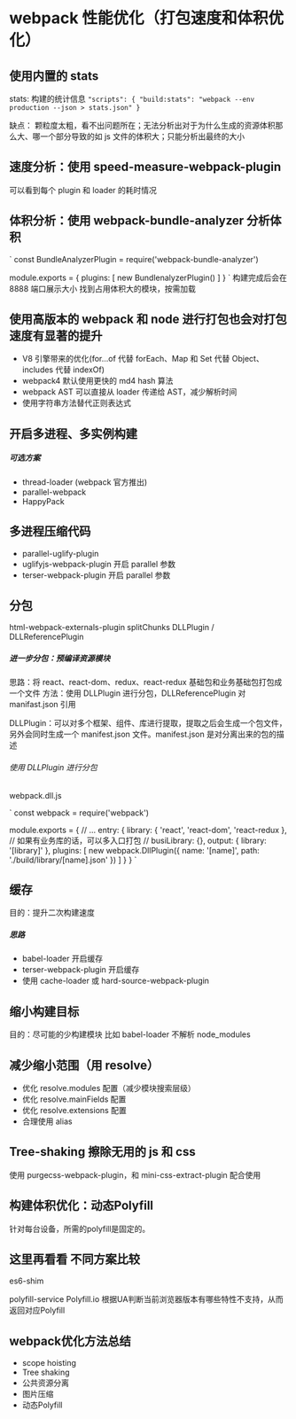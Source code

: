 # webpack 性能优化（打包速度和体积优化）

## 使用内置的 stats

stats: 构建的统计信息
`"scripts": { "build:stats": "webpack --env production --json > stats.json" }`

缺点：
颗粒度太粗，看不出问题所在；无法分析出对于为什么生成的资源体积那么大、哪一个部分导致的如 js 文件的体积大；只能分析出最终的大小

## 速度分析：使用 speed-measure-webpack-plugin

可以看到每个 plugin 和 loader 的耗时情况

## 体积分析：使用 webpack-bundle-analyzer 分析体积

`
const BundleAnalyzerPlugin = require('webpack-bundle-analyzer')

module.exports = {
plugins: [
new BundlenalyzerPlugin()
]
}
`
构建完成后会在 8888 端口展示大小
找到占用体积大的模块，按需加载

## 使用高版本的 webpack 和 node 进行打包也会对打包速度有显著的提升

- V8 引擎带来的优化(for...of 代替 forEach、Map 和 Set 代替 Object、includes 代替 indexOf)
- webpack4 默认使用更快的 md4 hash 算法
- webpack AST 可以直接从 loader 传递给 AST，减少解析时间
- 使用字符串方法替代正则表达式

## 开启多进程、多实例构建

##### 可选方案

- thread-loader (webpack 官方推出)
- parallel-webpack
- HappyPack

## 多进程压缩代码

- parallel-uglify-plugin
- uglifyjs-webpack-plugin 开启 parallel 参数
- terser-webpack-plugin 开启 parallel 参数

## 分包

html-webpack-externals-plugin
splitChunks
DLLPlugin / DLLReferencePlugin

##### 进一步分包：预编译资源模块

思路：将 react、react-dom、redux、react-redux 基础包和业务基础包打包成一个文件
方法：使用 DLLPlugin 进行分包，DLLReferencePlugin 对 manifast.json 引用

DLLPlugin：可以对多个框架、组件、库进行提取，提取之后会生成一个包文件，另外会同时生成一个 manifest.json 文件。manifest.json 是对分离出来的包的描述

###### 使用 DLLPlugin 进行分包

webpack.dll.js

`
const webpack = require('webpack')

module.exports = {
// ...
entry: {
library: {
'react',
'react-dom',
'react-redux
},
// 如果有业务库的话，可以多入口打包
// busiLibrary: {},
output: {
library: '[library]'
},
plugins: [
new webpack.DllPlugin({
name: '[name]',
path: './build/library/[name].json'
})
]
}
}
`

## 缓存

目的：提升二次构建速度

##### 思路

- babel-loader 开启缓存
- terser-webpack-plugin 开启缓存
- 使用 cache-loader 或 hard-source-webpack-plugin

## 缩小构建目标

目的：尽可能的少构建模块
比如 babel-loader 不解析 node_modules

## 减少缩小范围（用 resolve）

- 优化 resolve.modules 配置（减少模块搜索层级）
- 优化 resolve.mainFields 配置
- 优化 resolve.extensions 配置
- 合理使用 alias

## Tree-shaking 擦除无用的 js 和 css

使用 purgecss-webpack-plugin，和 mini-css-extract-plugin 配合使用

## 构建体积优化：动态Polyfill
针对每台设备，所需的polyfill是固定的。
## 这里再看看 不同方案比较
es6-shim

polyfill-service
Polyfill.io
根据UA判断当前浏览器版本有哪些特性不支持，从而返回对应Polyfill

## webpack优化方法总结

- scope hoisting
- Tree shaking
- 公共资源分离
- 图片压缩
- 动态Polyfill